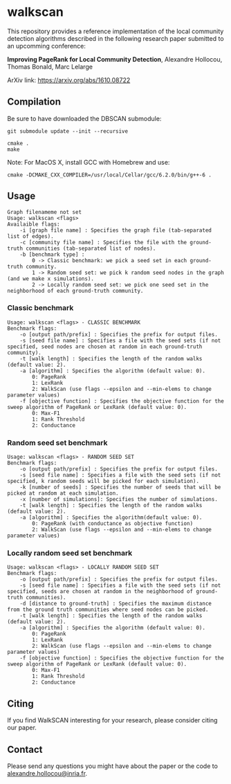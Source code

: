 # walkscan

This repository provides a reference implementation of the local community detection algorithms
described in the following research paper submitted to an upcomming conference:

**Improving PageRank for Local Community Detection**, Alexandre Hollocou, Thomas Bonald, Marc Lelarge

ArXiv link: https://arxiv.org/abs/1610.08722

## Compilation

Be sure to have downloaded the DBSCAN submodule:
```shell
git submodule update --init --recursive
```

```shell
cmake .
make
```

Note: For MacOS X, install GCC with Homebrew and use:

```shell
cmake -DCMAKE_CXX_COMPILER=/usr/local/Cellar/gcc/6.2.0/bin/g++-6 .
```

## Usage

    Graph filenameme not set
    Usage: walkscan <flags>
    Availaible flags:
        -i [graph file name] : Specifies the graph file (tab-separated list of edges).
        -c [community file name] : Specifies the file with the ground-truth communities (tab-separated list of nodes).
        -b [benchmark type] :
            0 -> Classic benchmark: we pick a seed set in each ground-truth community.
            1 -> Random seed set: we pick k random seed nodes in the graph (and we make x simulations).
            2 -> Locally random seed set: we pick one seed set in the neighborhood of each ground-truth community.

### Classic benchmark

    Usage: walkscan <flags> - CLASSIC BENCHMARK
    Benchmark flags:
        -o [output path/prefix] : Specifies the prefix for output files.
        -s [seed file name] : Specifies a file with the seed sets (if not specified, seed nodes are chosen at random in each ground-truth community).
        -t [walk length] : Specifies the length of the random walks (default value: 2).
        -a [algorithm] : Specifies the algorithm (default value: 0).
            0: PageRank
            1: LexRank
            2: WalkScan (use flags --epsilon and --min-elems to change parameter values)
        -f [objective function] : Specifies the objective function for the sweep algorithm of PageRank or LexRank (default value: 0).
            0: Max-F1
            1: Rank Threshold
            2: Conductance

### Random seed set benchmark

    Usage: walkscan <flags> - RANDOM SEED SET
    Benchmark flags:
        -o [output path/prefix] : Specifies the prefix for output files.
        -s [seed file name] : Specifies a file with the seed sets (if not specified, k random seeds will be picked for each simulation).
        -k [number of seeds] : Specifies the number of seeds that will be picked at random at each simulation.
        -x [number of simulations]: Specifies the number of simulations.
        -t [walk length] : Specifies the length of the random walks (default value: 2).
        -a [algorithm] : Specifies the algorithm(default value: 0).
            0: PageRank (with conductance as objective function)
            2: WalkScan (use flags --epsilon and --min-elems to change parameter values)

### Locally random seed set benchmark

    Usage: walkscan <flags> - LOCALLY RANDOM SEED SET
    Benchmark flags:
        -o [output path/prefix] : Specifies the prefix for output files.
        -s [seed file name] : Specifies a file with the seed sets (if not specified, seeds are chosen at random in the neighborhood of ground-truth communities).
        -d [distance to ground-truth] : Specifies the maximum distance from the ground truth communities where seed nodes can be picked.
        -t [walk length] : Specifies the length of the random walks (default value: 2).
        -a [algorithm] : Specifies the algorithm (default value: 0).
            0: PageRank
            1: LexRank
            2: WalkScan (use flags --epsilon and --min-elems to change parameter values)
        -f [objective function] : Specifies the objective function for the sweep algorithm of PageRank or LexRank (default value: 0).
            0: Max-F1
            1: Rank Threshold
            2: Conductance

## Citing

If you find WalkSCAN interesting for your research, please consider citing our paper.

## Contact

Please send any questions you might have about the paper or the code to <alexandre.hollocou@inria.fr>.
